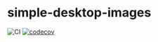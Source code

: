 # simple-desktop-images

![CI](https://github.com/BarryThePenguin/simple-desktop-images/workflows/CI/badge.svg)
[![codecov](https://codecov.io/gh/BarryThePenguin/simple-desktop-images/branch/master/graph/badge.svg)](https://codecov.io/gh/BarryThePenguin/simple-desktop-images)
